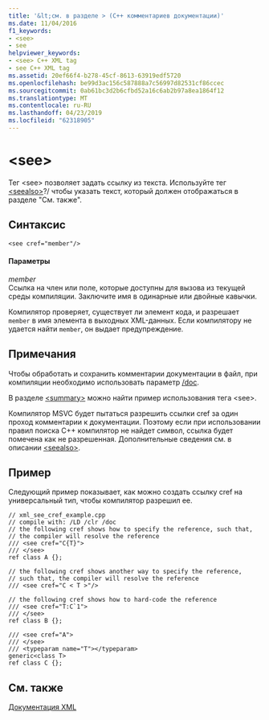 ```yaml
---
title: '&lt;см. в разделе > (C++ комментариев документации)'
ms.date: 11/04/2016
f1_keywords:
- <see>
- see
helpviewer_keywords:
- <see> C++ XML tag
- see C++ XML tag
ms.assetid: 20ef66f4-b278-45cf-8613-63919edf5720
ms.openlocfilehash: be99d3ac156c587888a7c56997d82531cf86ccec
ms.sourcegitcommit: 0ab61bc3d2b6cfbd52a16c6ab2b97a8ea1864f12
ms.translationtype: MT
ms.contentlocale: ru-RU
ms.lasthandoff: 04/23/2019
ms.locfileid: "62318905"
---
```

# <a name="ltseegt"></a>&lt;see&gt;

Тег \<see> позволяет задать ссылку из текста. Используйте тег [\<seealso>](seealso-visual-cpp.md)?/ чтобы указать текст, который должен отображаться в разделе "См. также".

## <a name="syntax"></a>Синтаксис

```
<see cref="member"/>
```

#### <a name="parameters"></a>Параметры

*member*<br/>
Ссылка на член или поле, которые доступны для вызова из текущей среды компиляции.  Заключите имя в одинарные или двойные кавычки.

Компилятор проверяет, существует ли элемент кода, и разрешает `member` в имя элемента в выходных XML-данных.  Если компилятору не удается найти `member`, он выдает предупреждение.

## <a name="remarks"></a>Примечания

Чтобы обработать и сохранить комментарии документации в файл, при компиляции необходимо использовать параметр [/doc](doc-process-documentation-comments-c-cpp.md).

В разделе [\<summary>](summary-visual-cpp.md) можно найти пример использования тега \<see>.

Компилятор MSVC будет пытаться разрешить ссылки cref за один проход комментарии к документации.  Поэтому если при использовании правил поиска C++ компилятор не найдет символ, ссылка будет помечена как не разрешенная. Дополнительные сведения см. в описании [\<seealso>](seealso-visual-cpp.md).

## <a name="example"></a>Пример

Следующий пример показывает, как можно создать ссылку cref на универсальный тип, чтобы компилятор разрешил ее.

```
// xml_see_cref_example.cpp
// compile with: /LD /clr /doc
// the following cref shows how to specify the reference, such that,
// the compiler will resolve the reference
/// <see cref="C{T}">
/// </see>
ref class A {};

// the following cref shows another way to specify the reference,
// such that, the compiler will resolve the reference
/// <see cref="C < T >"/>

// the following cref shows how to hard-code the reference
/// <see cref="T:C`1">
/// </see>
ref class B {};

/// <see cref="A">
/// </see>
/// <typeparam name="T"></typeparam>
generic<class T>
ref class C {};
```

## <a name="see-also"></a>См. также

[Документация XML](xml-documentation-visual-cpp.md)
